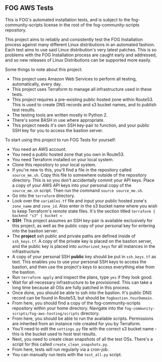 ## FOG AWS Tests

This is FOG's automated installation tests, and is subject to the fog-community-scripts license in the root of the fog-community-scripts repository.

This project aims to reliably and consistently test the FOG Installation process against many different Linux distributions in an automated fashion. Each test aims to use said Linux distribution's very latest patches. This is so problems with the FOG Installation process are caught early and addressed, and so new releases of Linux Distributions can be supported more easily.

Some things to note about this project:

 - This project uses Amazon Web Services to perform all testing, automatically, every day.
 - This project uses Terraform to manage all infrastructure used in these tests.
 - This project requires a pre-existing public hosted zone within Route53. This is used to create DNS records and s3 bucket names, and to publish test results.
 - The testing tools are written mostly in Python 2.
 - There's some BASH in use where appropriate.
 - This project needs it's own SSH key-pair to function, and your public SSH key for you to access the bastion server.

To start using this project to run FOG Tests for yourself:

 - You need an AWS account.
 - You need a public hosted zone that you own in Route53.
 - You need Terraform installed on your local system.
 - Clone this repository to your local system.
 - If you're new to this, you'll find a file in the repository called `source_me.sh`. Copy this file to somewhere outside of the repository directory. This is so you don't accidentally commit your API keys. Place a copy of your AWS API keys into your personal copy of the `source_me.sh` script. Then run the command `source source_me.sh`.
 - Go into the `terraform` directory.
 - Look over the `variables.tf` file and input your public hosted zone's `zone_name` and `zone_id`. Also enter in the s3 bucket name where you wish to keep Terraform's remote state files. It's the section titled `terraform { backend "s3" {
bucket =` 
 - **SSH**:  This project assumes an SSH key-pair is available exclusively for this project, as well as the public copy of your personal key for entering into the bastion server. 
 - The **project** ssh public and private paths are defined inside of `ssh_keys.tf`. A copy of the private key is placed on the bastion server, and the public key is placed into `authorized_keys` for all instances in the infrastructure.
 - A copy of your personal SSH **public** key should be put in `ssh_keys.tf` as text. This enables you to use your personal SSH keys to access the bastion, and then use the project's keys to access everything else from the bastion.
 - Run `terraform apply` and inspect the plans, type `yes` if they look good.
 - Wait for all necessary infrastructure to be provisioned. This can take a long time because all OSs are fully patched in this process.
 - Once done, you should be able to ssh into the bastion. It's public DNS record can be found in Route53, but should be `fogbastion.YourDomain`.
 - From here, you should find a copy of the fog-community-scripts repository within your home directory. Navigate into the `fog-community-scripts/fog-aws-testing/scripts` directory.
 - From here, you should be able to run the available scripts. Permissions are inherited from an instance role created for you by Terraform.
 - You'll need to edit the `settings.py` file with the correct s3 bucket name - this is the bucket used to host test results.
 - Next, you need to create clean snapshots of all the test OSs. There's a script for this called `create_clean_snapshots.py`.
 - From here, tests will run regularly via a cron-job.
 - You can manually run tests with the `test_all.py` script.


